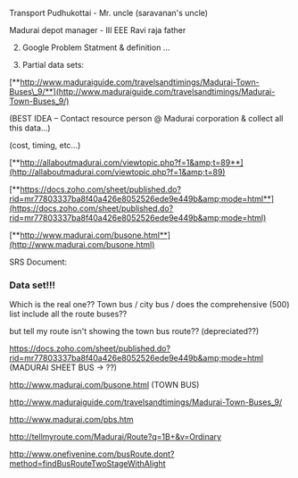 Transport Pudhukottai - Mr. uncle (saravanan's uncle)

Madurai depot manager - III EEE Ravi raja father

2. Google Problem Statment &amp; definition ...

3. Partial data sets:

[**http://www.maduraiguide.com/travelsandtimings/Madurai-Town-Buses\_9/**](http://www.maduraiguide.com/travelsandtimings/Madurai-Town-Buses_9/)

(BEST IDEA – Contact resource person @ Madurai corporation &amp; collect all this data...)

(cost, timing, etc...)

[**http://allaboutmadurai.com/viewtopic.php?f=1&amp;t=89**](http://allaboutmadurai.com/viewtopic.php?f=1&amp;t=89)

[**https://docs.zoho.com/sheet/published.do?rid=mr77803337ba8f40a426e8052526ede9e449b&amp;mode=html**](https://docs.zoho.com/sheet/published.do?rid=mr77803337ba8f40a426e8052526ede9e449b&amp;mode=html)

[**http://www.madurai.com/busone.html**](http://www.madurai.com/busone.html)

SRS Document:


### Data set!!!

Which is the real one??
Town bus / city bus / does the comprehensive (500) list include all the route buses??

but tell my route isn't showing the town bus route?? (depreciated??)

https://docs.zoho.com/sheet/published.do?rid=mr77803337ba8f40a426e8052526ede9e449b&amp;mode=html  (MADURAI SHEET BUS -> ??)

http://www.madurai.com/busone.html  (TOWN BUS)

http://www.maduraiguide.com/travelsandtimings/Madurai-Town-Buses_9/

http://www.madurai.com/pbs.htm

http://tellmyroute.com/Madurai/Route?q=1B+&v=Ordinary

http://www.onefivenine.com/busRoute.dont?method=findBusRouteTwoStageWithAlight


